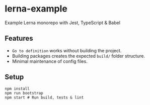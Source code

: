# lerna-example

Example Lerna monorepo with Jest, TypeScript & Babel

## Features

- `Go to definition` works without building the project.
- Building packages creates the expected `build/` folder structure.
- Minimal maintenance of config files.

## Setup

```shell
npm install
npm run bootstrap
npm start # Run build, tests & lint
```
